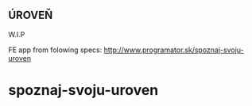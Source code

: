 ## ÚROVEŇ

W.I.P

FE app from folowing specs:
http://www.programator.sk/spoznaj-svoju-uroven
# spoznaj-svoju-uroven
